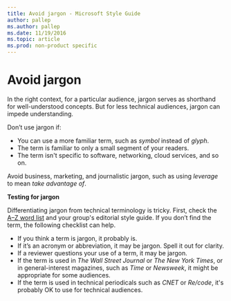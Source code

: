 ```yaml
---
title: Avoid jargon - Microsoft Style Guide
author: pallep
ms.author: pallep
ms.date: 11/19/2016
ms.topic: article
ms.prod: non-product specific
---
```


# Avoid jargon

In
the right context, for a particular audience, jargon serves as
shorthand for well-understood concepts. But for less technical
audiences, jargon can impede understanding. 

Don’t use jargon if: 

  - You can use a more familiar term, such as *symbol* instead of *glyph*.
  - The term is familiar to only a small segment of your readers.
  - The term isn't specific to software, networking, cloud services, and so on. 

Avoid business, marketing, and journalistic jargon, such as using *leverage* to mean *take advantage of*. 

**Testing for jargon**

Differentiating jargon from technical terminology is tricky. First, check the [A–Z word list](https://worldready.cloudapp.net/Styleguide/Read?id=2700&topicid=25512) and your group's editorial style guide. If you don’t find the term, the following checklist can help.

  - If you think a term is jargon, it probably is. 
  - If it’s an acronym or abbreviation, it may be jargon. Spell it out for clarity.
  - If a reviewer questions your use of a term, it may be jargon.
  - If the term is used in *The Wall Street Journal* or *The New York Times*, or in general-interest magazines, such as *Time* or *Newsweek*, it might be appropriate for some audiences.
  - If the term is used in technical periodicals such as *CNET* or *Re/code*, it's probably OK to use for technical audiences.
